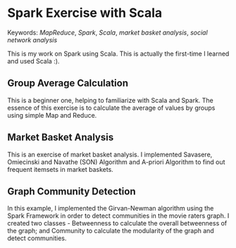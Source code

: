 # Spark Exercise with Scala

Keywords: *MapReduce*, *Spark*, *Scala*, *market basket analysis*, *social network analysis*

This is my work on Spark using Scala. This is actually the first-time I learned and used Scala :).

## Group Average Calculation
This is a beginner one, helping to familiarize with Scala and Spark.
The essence of this exercise is to calculate the average of values by groups using simple Map and Reduce.

## Market Basket Analysis
This is an exercise of market basket analysis. I implemented Savasere, Omiecinski and Navathe (SON) Algorithm and A-priori Algorithm to find out frequent itemsets in market baskets.

## Graph Community Detection
In this example, I implemented the Girvan-Newman algorithm using the Spark Framework in order to detect communities in the movie raters graph. I created two classes - Betweenness to calculate the overall betweenness of the graph; and Community to calculate the modularity of the graph and detect communities.
